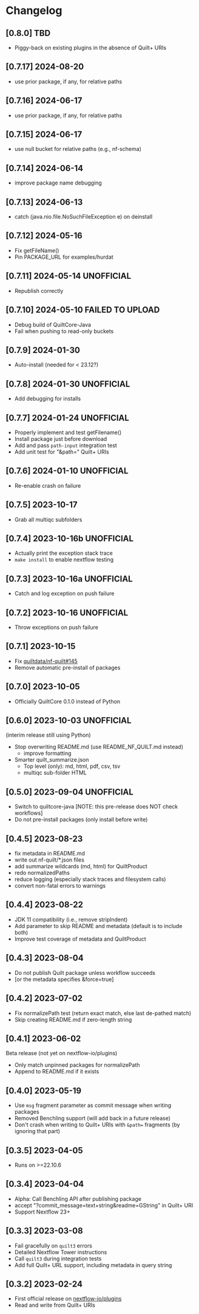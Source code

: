 # Changelog

## [0.8.0] TBD

- Piggy-back on existing plugins in the absence of Quilt+ URIs

## [0.7.17] 2024-08-20

- use prior package, if any, for relative paths

## [0.7.16] 2024-06-17

- use prior package, if any, for relative paths

## [0.7.15] 2024-06-17

- use null bucket for relative paths (e.g., nf-schema)

## [0.7.14] 2024-06-14

- improve package name debugging

## [0.7.13] 2024-06-13

- catch (java.nio.file.NoSuchFileException e) on deinstall

## [0.7.12] 2024-05-16

- Fix getFileName()
- Pin PACKAGE_URL for examples/hurdat

## [0.7.11] 2024-05-14 UNOFFICIAL

- Republish correctly

## [0.7.10] 2024-05-10 FAILED TO UPLOAD

- Debug build of QuiltCore-Java
- Fail when pushing to read-only buckets

## [0.7.9] 2024-01-30

- Auto-install (needed for < 23.12?)

## [0.7.8] 2024-01-30 UNOFFICIAL

- Add debugging for installs

## [0.7.7] 2024-01-24 UNOFFICIAL

- Properly implement and test getFilename()
- Install package just before download
- Add and pass `path-input` integration test
- Add unit test for "&path=" Quilt+ URIs

## [0.7.6] 2024-01-10 UNOFFICIAL

- Re-enable crash on failure

## [0.7.5] 2023-10-17

- Grab all multiqc subfolders

## [0.7.4] 2023-10-16b UNOFFICIAL

- Actually print the exception stack trace
- `make install` to enable nextflow testing

## [0.7.3] 2023-10-16a UNOFFICIAL

- Catch and log exception on push failure

## [0.7.2] 2023-10-16 UNOFFICIAL

- Throw exceptions on push failure

## [0.7.1] 2023-10-15

- Fix [quiltdata/nf-quilt#145](https://github.com/quiltdata/nf-quilt/issues/145)
- Remove automatic pre-install of packages

## [0.7.0] 2023-10-05

- Officially QuiltCore 0.1.0 instead of Python

## [0.6.0] 2023-10-03 UNOFFICIAL

(interim release still using Python)

- Stop overwriting README.md (use README_NF_QUILT.md instead)
  - improve formatting
- Smarter quilt_summarize.json
  - Top level (only): md, html, pdf, csv, tsv
  - multiqc sub-folder HTML

## [0.5.0] 2023-09-04 UNOFFICIAL

- Switch to quiltcore-java [NOTE: this pre-release does NOT check workflows]
- Do not pre-install packages (only install before write)

## [0.4.5] 2023-08-23

- fix metadata in README.md
- write out nf-quilt/*.json files
- add summarize wildcards (md, html) for QuiltProduct
- redo normalizedPaths
- reduce logging (especially stack traces and filesystem calls)
- convert non-fatal errors to warnings

## [0.4.4] 2023-08-22

- JDK 11 compatibility (i.e., remove stripIndent)
- Add parameter to skip README and metadata (default is to include both)
- Improve test coverage of metadata and QuiltProduct

## [0.4.3] 2023-08-04

- Do not publish Quilt package unless workflow succeeds
- [or the metadata specifies &force=true]

## [0.4.2] 2023-07-02

- Fix normalizePath test (return exact match, else last de-pathed match)
- Skip creating README.md if zero-length string

## [0.4.1] 2023-06-02

Beta release (not yet on nextflow-io/plugins)

- Only match unpinned packages for normalizePath
- Append to README.md if it exists

## [0.4.0] 2023-05-19

- Use `msg` fragment parameter as commit message when writing packages
- Removed Benchling support (will add back in a future release)
- Don't crash when writing to Quilt+ URIs with `&path=` fragments (by ignoring that part)

## [0.3.5] 2023-04-05

- Runs on >=22.10.6

## [0.3.4] 2023-04-04

- Alpha: Call Benchling API after publishing package
- accept "?commit_message=text+string&readme=GString" in Quilt+ URI
- Support Nextflow 23+

## [0.3.3] 2023-03-08

- Fail gracefully on `quilt3` errors
- Detailed Nextflow Tower instructions
- Call `quilt3` during integration tests
- Add full Quilt+ URL support, including metadata in query string

## [0.3.2] 2023-02-24

- First official release on [nextflow-io/plugins](https://github.com/nextflow-io/plugins/commits/main/plugins.json)
- Read and write from Quilt+ URIs
